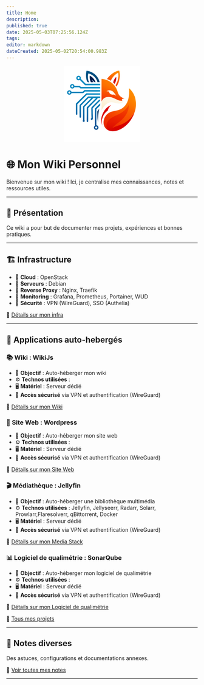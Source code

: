 ```yaml
---
title: Home
description: 
published: true
date: 2025-05-03T07:25:56.124Z
tags: 
editor: markdown
dateCreated: 2025-05-02T20:54:00.983Z
---
```


<p align="center">
  <img width="200" height="200" src="https://github.com/blasseye/WikiJs/blob/main/icon/logo.png" alt="Logo du Wiki" />
</p>

# 🌐 Mon Wiki Personnel

Bienvenue sur mon wiki ! Ici, je centralise mes connaissances, notes et ressources utiles.  

---

## 📌 Présentation <a name="presentation"></a>

Ce wiki a pour but de documenter mes projets, expériences et bonnes pratiques.

---

## 🏗 Infrastructure <a name="infrastructure"></a>

- 📌 **Cloud** : OpenStack
- 🔧 **Serveurs** : Debian
- 🔀 **Reverse Proxy** : Nginx, Traefik
- 🚀 **Monitoring** : Grafana, Prometheus, Portainer, WUD
- 🔐 **Sécurité** : VPN (WireGuard), SSO (Authelia)

📂 [Détails sur mon infra](01-infrastructure.md)

---

## 🔧 Applications auto-hebergés <a name="applications"></a>

### 📚 Wiki : WikiJs  
- 📌 **Objectif** : Auto-héberger mon wiki
- ⚙ **Technos utilisées** : 
- 🖥 **Matériel** : Serveur dédié 
- 🔗 **Accès sécurisé** via VPN et authentification (WireGuard)

📂 [Détails sur mon Wiki](applications/wikijs.md)

### 🚀 Site Web : Wordpress  
- 📌 **Objectif** : Auto-héberger mon site web
- ⚙ **Technos utilisées** :
- 🖥 **Matériel** : Serveur dédié 
- 🔗 **Accès sécurisé** via VPN et authentification (WireGuard)

📂 [Détails sur mon Site Web](applications/wordpress.md)

### 🎬 Médiathèque : Jellyfin
- 📌 **Objectif** : Auto-héberger une bibliothèque multimédia  
- ⚙ **Technos utilisées** : Jellyfin, Jellyseerr, Radarr, Solarr, Prowlarr,Flaresolverr, qBittorrent, Docker
- 🖥 **Matériel** : Serveur dédié 
- 🔗 **Accès sécurisé** via VPN et authentification (WireGuard)

📂 [Détails sur mon Media Stack](applications/jellyfin.md)

### 📊 Logiciel de qualimétrie : SonarQube  
- 📌 **Objectif** : Auto-héberger mon logiciel de qualimétrie
- ⚙ **Technos utilisées** : 
- 🖥 **Matériel** : Serveur dédié 
- 🔗 **Accès sécurisé** via VPN et authentification (WireGuard)

📂 [Détails sur mon Logiciel de qualimétrie](applications/sonarQube.md)

📂 [Tous mes projets](applications.md)

---

## 📝 Notes diverses <a name="notes-diverses"></a>

Des astuces, configurations et documentations annexes.

📂 [Voir toutes mes notes](notes.md)

---